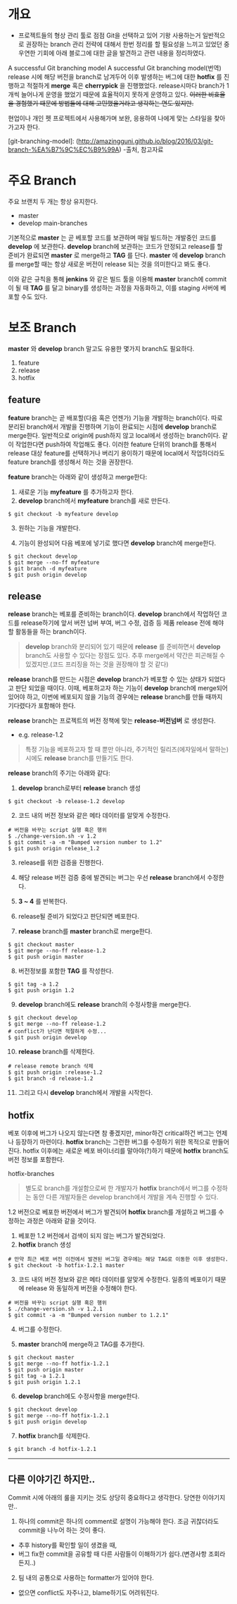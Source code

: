 # 개요
- 프로젝트들의 형상 관리 툴로 점점 Git을 선택하고 있어 기왕 사용하는거 일반적으로 권장하는 branch 관리 전략에 대해서 한번 정리를 할 필요성을 느끼고 있었던 중 우연한 기회에 아래 블로그에 대한 글을 발견하고 관련 내용을 정리하였다.

A successful Git branching model
A successful Git branching model(번역)
release 시에 해당 버전을 branch로 남겨두어 이후 발생하는 버그에 대한 **hotfix** 를 진행하고 적절하게 **merge** 혹은 **cherrypick** 을 진행했었다. release시마다 branch가 1개씩 늘어나게 운영을 했었기 때문에 효율적이지 못하게 운영하고 있다. ~~이러한 비효율을 경험했기 때문에 방법들에 대해 고민했을거라고 생각하는 면도 있지만.~~

현업이나 개인 펫 프로젝트에서 사용해가며 보완, 응용하여 나에게 맞는 스타일을 찾아가고자 한다.

[git-branching-model]: (http://amazingguni.github.io/blog/2016/03/git-branch-%EA%B7%9C%EC%B9%99A) -출처, 참고자료

# 주요 Branch
주요 브랜치 두 개는 항상 유지한다.

- master
- develop
main-branches

기본적으로 **master** 는 곧 베포할 코드를 보관하며 매일 빌드하는 개발중인 코드를 **develop** 에 보관한다. **develop** branch에 보관하는 코드가 안정되고 release를 할 준비가 완료되면 **master** 로 merge하고 **TAG** 를 단다. **master** 에 **develop** branch를 merge할 때는 항상 새로운 버전이 release 되는 것을 의미한다고 봐도 좋다.

이와 같은 규칙을 통해 **jenkins** 와 같은 빌드 툴을 이용해 **master** branch에 commit이 될 때 **TAG** 를 달고 binary를 생성하는 과정을 자동화하고, 이를 staging 서버에 베포할 수도 있다.

# 보조 Branch
**master** 와 **develop** branch 말고도 유용한 몇가지 branch도 필요하다.

1. feature
2. release
3. hotfix

## feature
**feature** branch는 곧 배포할(다음 혹은 언젠가) 기능을 개발하는 branch이다. 따로 분리된 branch에서 개발을 진행하며 기능이 완료되는 시점에 **develop** branch로 merge한다. 일반적으로 origin에 push하지 않고 local에서 생성하는 branch이다. 같이 작업한다면 push하여 작업해도 좋다. 이러한 feature 단위의 branch를 통해서 release 대상 feature를 선택하거나 버리기 용이하기 때문에 local에서 작업하더라도 feature branch를 생성해서 하는 것을 권장한다.

**feature** branch는 아래와 같이 생성하고 merge한다:

1. 새로운 기능 **myfeature** 를 추가하고자 한다.
2. **develop** branch에서 **myfeature** branch를 새로 만든다.

```
$ git checkout -b myfeature develop
```
3. 원하는 기능을 개발한다.

4. 기능이 완성되어 다음 베포에 넣기로 했다면 **develop** branch에 merge한다.

```
$ git checkout develop
$ git merge --no-ff myfeature
$ git branch -d myfeature
$ git push origin develop
```

## release
**release** branch는 베포를 준비하는 branch이다. **develop** branch에서 작업하던 코드를 release하기에 앞서 버전 넘버 부여, 버그 수정, 검증 등 제품 release 전에 해야 할 활동들을 하는 branch이다.

> **develop** branch와 분리되어 있기 때문에 **release** 를 준비하면서 **develop** branch도 사용할 수 있다는 장점도 있다. 추후 merge에서 약간은 피곤해질 수 있겠지만.(코드 프리징을 하는 것을 권장해야 할 것 같다)

**release** branch를 만드는 시점은 **develop** branch가 베포할 수 있는 상태가 되었다고 판단 되었을 때이다. 이때, 베포하고자 하는 기능이 **develop** branch에 merge되어 있어야 하고, 이번에 베포되지 않을 기능의 경우에는 **release** branch를 만들 때까지 기다렸다가 포함해야 한다.

**release** branch는 프로젝트의 버전 정책에 맞는 **release-버전넘버** 로 생성한다.
* e.g. release-1.2

> 특정 기능을 베포하고자 할 때 뿐만 아니라, 주기적인 릴리즈(에자일에서 말하는)시에도 **release** branch를 만들기도 한다.

**release** branch의 주기는 아래와 같다:

1. **develop** branch로부터 **release** branch 생성

```
$ git checkout -b release-1.2 develop
```

2. 코드 내의 버전 정보와 같은 메타 데이터를 알맞게 수정한다.
```
# 버전을 바꾸는 script 실행 혹은 행위
$ ./change-version.sh -v 1.2
$ git commit -a -m "Bumped version number to 1.2"
$ git push origin release_1.2
```
3. release를 위한 검증을 진행한다.

4. 해당 release 버전 검증 중에 발견되는 버그는 우선 **release** branch에서 수정한다.

5. **3 ~ 4** 를 반복한다.

6. release될 준비가 되었다고 판단되면 베포한다.

7. **release** branch를 **master** branch로 merge한다.
```
$ git checkout master
$ git merge --no-ff release-1.2
$ git push origin master
```
8. 버전정보를 포함한 **TAG** 를 작성한다.
```
$ git tag -a 1.2
$ git push origin 1.2
```
9. **develop** branch에도 **release** branch의 수정사항을 merge한다.
```
$ git checkout develop
$ git merge --no-ff release-1.2
# conflict가 난다면 적절하게 수정...
$ git push origin develop
```
10. **release** branch를 삭제한다.
```
# release remote branch 삭제
$ git push origin :release-1.2
$ git branch -d release-1.2
```
11. 그리고 다시 **develop** branch에서 개발을 시작한다.

## hotfix
베포 이후에 버그가 나오지 않는다면 참 좋겠지만, minor하건 critical하건 버그는 언제나 등장하기 마련이다. **hotfix** branch는 그런한 버그를 수정하기 위한 목적으로 만들어진다. hotfix 이후에는 새로운 베포 바이너리를 말아야(?)하기 때문에 **hotfix** branch도 버전 정보를 포함한다.

hotfix-branches

> 별도로 branch를 개설함으로써 한 개발자가 **hotfix** branch에서 버그를 수정하는 동안 다른 개발자들은 develop branch에서 개발을 계속 진행할 수 있다.

1.2 버전으로 베포한 버전에서 버그가 발견되어 **hotfix** branch를 개설하고 버그를 수정하는 과정은 아래와 같을 것이다.

1. 베포한 1.2 버전에서 검색이 되지 않는 버그가 발견되었다.
2. **hotfix** branch 생성
```
# 만약 최근 베포 버전 이전에서 발견된 버그일 경우에는 해당 TAG로 이동한 이후 생성한다.
$ git checkout -b hotfix-1.2.1 master
```
3. 코드 내의 버전 정보와 같은 메타 데이터를 알맞게 수정한다. 일종의 베포이기 때문에 release 와 동일하게 버전을 수정해야 한다.
```
# 버전을 바꾸는 script 실행 혹은 행위
$ ./change-version.sh -v 1.2.1
$ git commit -a -m "Bumped version number to 1.2.1"
```
4. 버그를 수정한다.

5. **master** branch에 merge하고 TAG를 추가한다.
```
$ git checkout master
$ git merge --no-ff hotfix-1.2.1
$ git push origin master
$ git tag -a 1.2.1
$ git push origin 1.2.1
```
6. **develop** branch에도 수정사항을 merge한다.
```
$ git checkout develop
$ git merge --no-ff hotfix-1.2.1
$ git push origin develop
```
7. **hotfix** branch를 삭제한다.
```
$ git branch -d hotfix-1.2.1
```
***
## 다른 이야기긴 하지만..
Commit 시에 아래의 룰을 지키는 것도 상당히 중요하다고 생각한다. 당연한 이야기지만..

1. 하나의 commit은 하나의 comment로 설명이 가능해야 한다. 조금 귀찮더라도 commit을 나누어 하는 것이 좋다.

- 추후 history를 확인할 일이 생겼을 때,
- 버그 fix한 commit을 공유할 때 다른 사람들이 이해하기가 쉽다.(변경사항 조회라든지..)
2. 팀 내의 공통으로 사용하는 formatter가 있어야 한다.

- 없으면 conflict도 자주나고, blame하기도 어려워진다.
